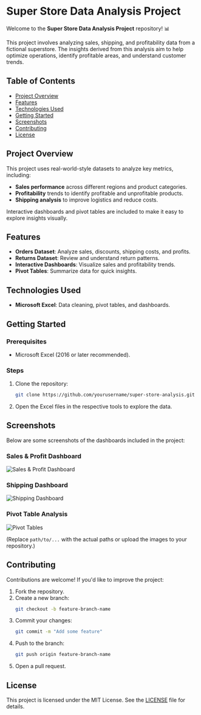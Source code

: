 # Super Store Data Analysis Project

Welcome to the **Super Store Data Analysis Project** repository! 📊

This project involves analyzing sales, shipping, and profitability data from a fictional superstore. The insights derived from this analysis aim to help optimize operations, identify profitable areas, and understand customer trends.

## Table of Contents

- [Project Overview](#project-overview)
- [Features](#features)
- [Technologies Used](#technologies-used)
- [Getting Started](#getting-started)
- [Screenshots](#screenshots)
- [Contributing](#contributing)
- [License](#license)

## Project Overview

This project uses real-world-style datasets to analyze key metrics, including:
- **Sales performance** across different regions and product categories.
- **Profitability** trends to identify profitable and unprofitable products.
- **Shipping analysis** to improve logistics and reduce costs.

Interactive dashboards and pivot tables are included to make it easy to explore insights visually.

## Features

- **Orders Dataset**: Analyze sales, discounts, shipping costs, and profits.
- **Returns Dataset**: Review and understand return patterns.
- **Interactive Dashboards**: Visualize sales and profitability trends.
- **Pivot Tables**: Summarize data for quick insights.

## Technologies Used

- **Microsoft Excel**: Data cleaning, pivot tables, and dashboards.

## Getting Started

### Prerequisites

- Microsoft Excel (2016 or later recommended).

### Steps

1. Clone the repository:
   ```bash
   git clone https://github.com/yourusername/super-store-analysis.git
   ```

2. Open the Excel files in the respective tools to explore the data.

## Screenshots

Below are some screenshots of the dashboards included in the project:

### Sales & Profit Dashboard
![Sales & Profit Dashboard](path/to/sales_profit_dashboard_screenshot.png)

### Shipping Dashboard
![Shipping Dashboard](path/to/shipping_dashboard_screenshot.png)

### Pivot Table Analysis
![Pivot Tables](path/to/pivot_table_screenshot.png)

(Replace `path/to/...` with the actual paths or upload the images to your repository.)

## Contributing

Contributions are welcome! If you'd like to improve the project:

1. Fork the repository.
2. Create a new branch:
   ```bash
   git checkout -b feature-branch-name
   ```
3. Commit your changes:
   ```bash
   git commit -m "Add some feature"
   ```
4. Push to the branch:
   ```bash
   git push origin feature-branch-name
   ```
5. Open a pull request.

## License

This project is licensed under the MIT License. See the [LICENSE](LICENSE) file for details.
